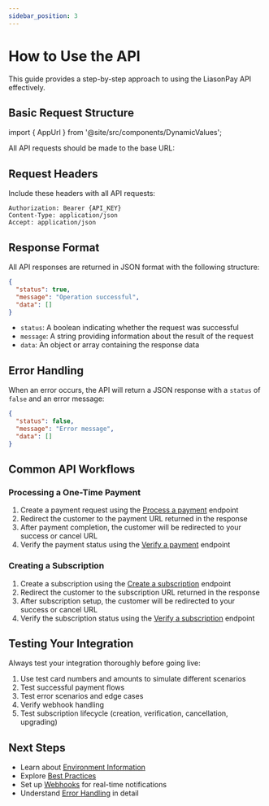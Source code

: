 ```yaml
---
sidebar_position: 3
---
```


# How to Use the API

This guide provides a step-by-step approach to using the LiasonPay API effectively.

## Basic Request Structure

import { AppUrl } from '@site/src/components/DynamicValues';

All API requests should be made to the base URL:

<AppUrl />

## Request Headers

Include these headers with all API requests:

```http
Authorization: Bearer {API_KEY}
Content-Type: application/json
Accept: application/json
```

## Response Format

All API responses are returned in JSON format with the following structure:

```json
{
  "status": true,
  "message": "Operation successful",
  "data": []
}
```

- `status`: A boolean indicating whether the request was successful
- `message`: A string providing information about the result of the request
- `data`: An object or array containing the response data

## Error Handling

When an error occurs, the API will return a JSON response with a `status` of `false` and an error message:

```json
{
  "status": false,
  "message": "Error message",
  "data": []
}
```

## Common API Workflows

### Processing a One-Time Payment

1. Create a payment request using the [Process a payment](/api-reference/payments#process-a-payment) endpoint
2. Redirect the customer to the payment URL returned in the response
3. After payment completion, the customer will be redirected to your success or cancel URL
4. Verify the payment status using the [Verify a payment](/api-reference/payments#verify-a-payment) endpoint

### Creating a Subscription

1. Create a subscription using the [Create a subscription](/api-reference/subscriptions#create-a-subscription) endpoint
2. Redirect the customer to the subscription URL returned in the response
3. After subscription setup, the customer will be redirected to your success or cancel URL
4. Verify the subscription status using the [Verify a subscription](/api-reference/subscriptions#verify-a-subscription) endpoint

## Testing Your Integration

Always test your integration thoroughly before going live:

1. Use test card numbers and amounts to simulate different scenarios
2. Test successful payment flows
3. Test error scenarios and edge cases
4. Verify webhook handling
5. Test subscription lifecycle (creation, verification, cancellation, upgrading)

## Next Steps

- Learn about [Environment Information](./environment-info)
- Explore [Best Practices](./best-practices)
- Set up [Webhooks](./webhooks) for real-time notifications
- Understand [Error Handling](./error-handling) in detail
